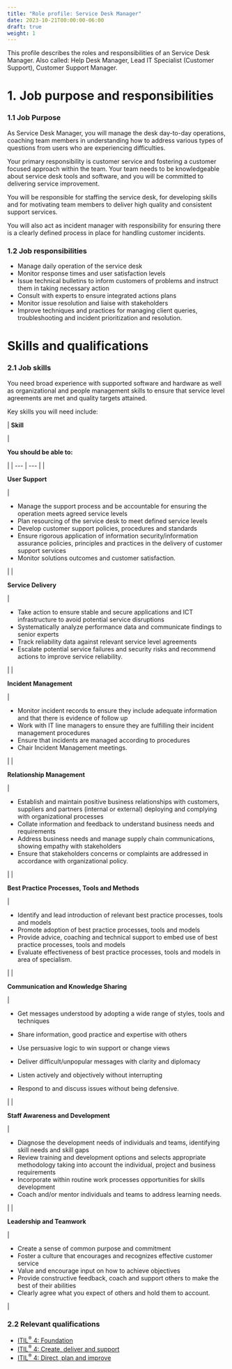 ```yaml
---
title: "Role profile: Service Desk Manager"
date: 2023-10-21T00:00:00-06:00
draft: true
weight: 1
---
```


This profile describes the roles and responsibilities of an Service Desk Manager. Also called: Help Desk Manager, Lead IT Specialist (Customer Support), Customer Support Manager.

# 1. Job purpose and responsibilities

### 1.1 Job Purpose

As Service Desk Manager, you will manage the desk day-to-day operations, coaching team members in understanding how to address various types of questions from users who are experiencing difficulties.

Your primary responsibility is customer service and fostering a customer focused approach within the team. Your team needs to be knowledgeable about service desk tools and software, and you will be committed to delivering service improvement.

You will be responsible for staffing the service desk, for developing skills and for motivating team members to deliver high quality and consistent support services.

You will also act as incident manager with responsibility for ensuring there is a clearly defined process in place for handling customer incidents.

### 1.2 Job responsibilities

* Manage daily operation of the service desk
* Monitor response times and user satisfaction levels
* Issue technical bulletins to inform customers of problems and instruct them in taking necessary action
* Consult with experts to ensure integrated actions plans
* Monitor issue resolution and liaise with stakeholders
* Improve techniques and practices for managing client queries, troubleshooting and incident prioritization and resolution.

# Skills and qualifications

### 2.1 Job skills

You need broad experience with supported software and hardware as well as organizational and people management skills to ensure that service level agreements are met and quality targets attained.

Key skills you will need include:

| 
**Skill**

 | 

**You should be able to:**

 |
| --- | --- |
| 

**User Support**

 | 

* Manage the support process and be accountable for ensuring the operation meets agreed service levels
* Plan resourcing of the service desk to meet defined service levels
* Develop customer support policies, procedures and standards
* Ensure rigorous application of information security/information assurance policies, principles and practices in the delivery of customer support services
* Monitor solutions outcomes and customer satisfaction.

 |
| 

**Service Delivery**

 | 

* Take action to ensure stable and secure applications and ICT infrastructure to avoid potential service disruptions
* Systematically analyze performance data and communicate findings to senior experts
* Track reliability data against relevant service level agreements
* Escalate potential service failures and security risks and recommend actions to improve service reliability.

 |
| 

**Incident Management**

 | 

* Monitor incident records to ensure they include adequate information and that there is evidence of follow up
* Work with IT line managers to ensure they are fulfilling their incident management procedures
* Ensure that incidents are managed according to procedures
* Chair Incident Management meetings.

 |
| 

**Relationship Management**

 | 

* Establish and maintain positive business relationships with customers, suppliers and partners (internal or external) deploying and complying with organizational processes
* Collate information and feedback to understand business needs and requirements
* Address business needs and manage supply chain communications, showing empathy with stakeholders
* Ensure that stakeholders concerns or complaints are addressed in accordance with organizational policy.

 |
| 

**Best Practice Processes, Tools and Methods**

 | 

* Identify and lead introduction of relevant best practice processes, tools and models
* Promote adoption of best practice processes, tools and models
* Provide advice, coaching and technical support to embed use of best practice processes, tools and models
* Evaluate effectiveness of best practice processes, tools and models in area of specialism.

 |
| 

**Communication and Knowledge Sharing**

 | 

* Get messages understood by adopting a wide range of styles, tools and techniques
* Share information, good practice and expertise with others

* Use persuasive logic to win support or change views
* Deliver difficult/unpopular messages with clarity and diplomacy
* Listen actively and objectively without interrupting
* Respond to and discuss issues without being defensive.

 |
| 

**Staff Awareness and Development**

 | 

* Diagnose the development needs of individuals and teams, identifying skill needs and skill gaps
* Review training and development options and selects appropriate methodology taking into account the individual, project and business requirements
* Incorporate within routine work processes opportunities for skills development
* Coach and/or mentor individuals and teams to address learning needs.

 |
| 

**Leadership and Teamwork**

 | 

* Create a sense of common purpose and commitment
* Foster a culture that encourages and recognizes effective customer service
* Value and encourage input on how to achieve objectives
* Provide constructive feedback, coach and support others to make the best of their abilities
* Clearly agree what you expect of others and hold them to account.

 |

### 2.2 Relevant qualifications

* [ITIL<sup>®</sup> 4: Foundation](https://www.axelos.com/certifications/itil-service-management/itil-4-foundation)
* [ITIL<sup>®</sup> 4: Create, deliver and support](https://www.axelos.com/certifications/itil-service-management/managing-professional/create-deliver-and-support)
* [ITIL<sup>®</sup> 4: Direct, plan and improve](https://www.axelos.com/certifications/itil-service-management/managing-professional/direct-plan-and-improve)
